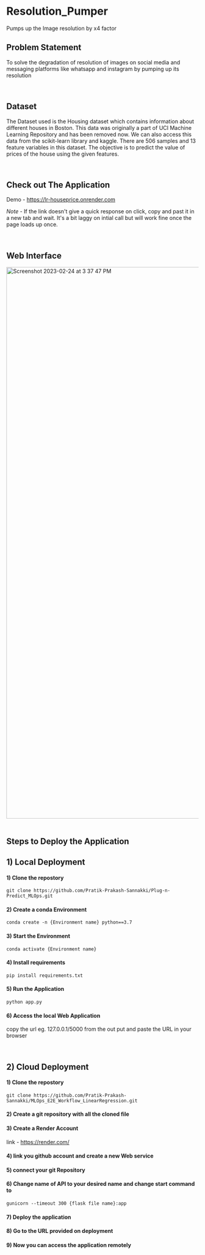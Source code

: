 # Resolution_Pumper
Pumps up the Image resolution by x4 factor  



## Problem Statement 

To solve the degradation of resolution of images on social media and messaging platforms like whatsapp and instagram by pumping up its resolution

<br>

## Dataset

The Dataset used is the Housing dataset which contains information about different houses in Boston. This data was originally a part of UCI Machine Learning Repository and has been removed now. We can also access this data from the scikit-learn library and kaggle. There are 506 samples and 13 feature variables in this dataset. The objective is to predict the value of prices of the house using the given features.

<br>

## Check out The Application

Demo - https://lr-houseprice.onrender.com

*Note* - If the link doesn't give a quick response on click, copy and past it in a new tab and wait. It's a bit laggy on intial call but will work fine once the page loads up once. 

<br>


## Web Interface

<img width="1440" alt="Screenshot 2023-02-24 at 3 37 47 PM" src="https://user-images.githubusercontent.com/114252357/221287962-a5097e72-4ae3-4899-b5e7-cf71388c88cd.png">


<br>
<br>


##  Steps to Deploy the Application

## 1)  Local Deployment

#### 1) Clone the repostory 

```
git clone https://github.com/Pratik-Prakash-Sannakki/Plug-n-Predict_MLOps.git

```
#### 2) Create a conda Environment 

```
conda create -n {Environment name} python==3.7 

```

#### 3) Start the Environment 

```
conda activate {Environment name} 

```

#### 4) Install requirements

```
pip install requirements.txt

```

#### 5) Run the Application 
```
python app.py

```

#### 6)  Access the local Web Application  

   copy the url eg. 127.0.0.1/5000 from the out put and paste the URL in your browser 

<br>


## 2)  Cloud Deployment


#### 1) Clone the repostory 

```
git clone https://github.com/Pratik-Prakash-Sannakki/MLOps_E2E_Workflow_LinearRegression.git

```
#### 2) Create a git repository with all the cloned file  
#### 3) Create a Render Account 
  link - https://render.com/
#### 4) link you github account and create a new Web service
#### 5) connect your git Repository 
#### 6) Change name of API to your desired name and change start command to
```
gunicorn --timeout 300 {flask file name}:app

```
#### 7) Deploy the application 

#### 8) Go to the URL provided on deployment 

#### 9) Now you can access the application remotely






